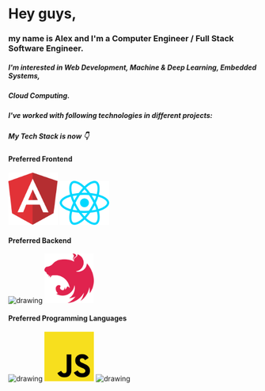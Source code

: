 # Hey guys,

### my name is Alex and I'm a Computer Engineer / Full Stack Software Engineer.
##### I'm interested in Web Development, Machine & Deep Learning, Embedded Systems,
##### Cloud Computing.

##### I've worked with following technologies in different projects:



##### My Tech Stack is now 👇

#### Preferred Frontend
<img src="https://github.com/nik-neg/appetize/blob//main/images/angular-icon.svg" alt="drawing" width="100"/>
<img src="https://github.com/nik-neg/appetize/blob//main/images/react.svg" alt="drawing" width="100"/>

#### Preferred Backend
<img src="https://github.com/nik-neg/appetize/blob//main/images/nodejs.svg)" alt="drawing" width="100"/>
<img src="https://github.com/nik-neg/appetize/blob//main/images/nestjs.svg" alt="drawing" width="100"/>

#### Preferred Programming Languages
<img src="https://github.com/nik-neg/appetize/blob//main/images/typescript-icon.svg)" alt="drawing" width="100"/>
<img src="https://github.com/nik-neg/appetize/blob//main/images/javascript.svg" alt="drawing" width="100"/>
<img src="https://github.com/nik-neg/appetize/blob//main/images/python.svg)" alt="drawing" width="100"/>

